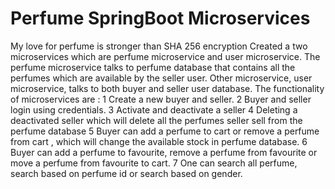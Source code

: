 # Perfume SpringBoot Microservices
 My love for perfume is stronger than SHA 256 encryption 
Created a two microservices which are perfume microservice and user microservice. The perfume microservice talks to perfume database that contains all the perfumes which are available by the seller user. Other microservice, user microservice, talks to both buyer and seller user database. 
The functionality of microservices are :
1 Create a new buyer and seller.
2 Buyer and seller login using credentials.
3 Activate and deactivate a seller
4 Deleting a deactivated seller which will delete all the perfumes seller sell from the perfume database
5 Buyer can add a perfume to cart or remove a perfume from cart , which will change the available stock in perfume database.
6 Buyer can add a perfume to favourite, remove a perfume from favourite or move a perfume from favourite to cart.
7 One can search all perfume, search based on perfume id or search based on gender.
